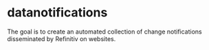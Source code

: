 # datanotifications
The goal is to create an automated collection of change notifications disseminated by Refinitiv on websites.
